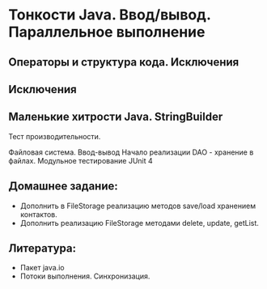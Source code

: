 ﻿Тонкости Java. Ввод/вывод. Параллельное выполнение
==================================================

Операторы и структура кода. Исключения
--------------------------------------

Исключения
----------

Маленькие хитрости Java. StringBuilder
--------------------------------------
Тест производительности.

 Файловая система. Ввод-вывод
 Начало реализации DAO - хранение в файлах.
 Модульное тестирование JUnit 4

Домашнее задание: 
-----------------
* Дополнить в FileStorage реализацию методов save/load хранением контактов.
* Дополнить реализацию FileStorage методами delete, update, getList.

Литература: 
-----------
* Пакет java.io
* Потоки выполнения. Синхронизация.